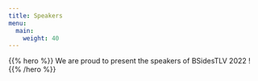 ```yaml
---
title: Speakers
menu:
  main:
    weight: 40
---
```


{{% hero %}}
We are proud to present the speakers of BSidesTLV 2022 !
{{% /hero %}}
